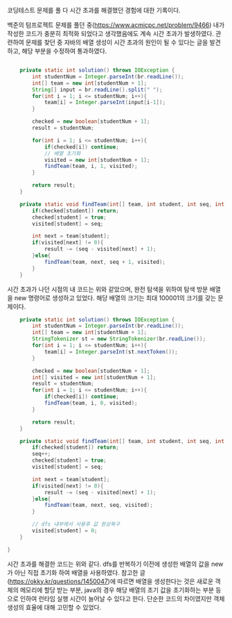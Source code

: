 코딩테스트 문제를 풀 다 시간 초과를 해결했던 경험에 대한 기록이다. 

백준의 텀프로젝트 문제를 풀던 중(https://www.acmicpc.net/problem/9466)
내가 작성한 코드가 충분히 최적화 되었다고 생각했음에도 계속 시간 초과가 발생하였다.
관련하여 문제를 찾던 중 자바의 배열 생성이 시간 초과의 원인이 될 수 있다는 글을 발견하고, 해당 부분을 수정하여 통과하였다.

```java

    private static int solution() throws IOException {
        int studentNum = Integer.parseInt(br.readLine());
        int[] team = new int[studentNum + 1];
        String[] input = br.readLine().split(" ");
        for(int i = 1; i <= studentNum; i++){
            team[i] = Integer.parseInt(input[i-1]);
        }

        checked = new boolean[studentNum + 1];
        result = studentNum;

        for(int i = 1; i <= studentNum; i++){
            if(checked[i]) continue;
            // 배열 초기화
            visited = new int[studentNum + 1];
            findTeam(team, i, 1, visited);
        }

        return result;
    }

    private static void findTeam(int[] team, int student, int seq, int[] visited){
        if(checked[student]) return;
        checked[student] = true;
        visited[student] = seq;

        int next = team[student];
        if(visited[next] != 0){
            result -= (seq - visited[next] + 1);
        }else{
            findTeam(team, next, seq + 1, visited);
        }
    }

```

시간 초과가 나던 시점의 내 코드는 위와 같았으며,  완전 탐색을 위하여 탐색 방문 배열을 new 명령어로 생성하고 있었다. 해당 배열의 크기는 최대 100001의 크기를 갖는 문제이다. 

```java
    private static int solution() throws IOException {
        int studentNum = Integer.parseInt(br.readLine());
        int[] team = new int[studentNum + 1];
        StringTokenizer st = new StringTokenizer(br.readLine());
        for(int i = 1; i <= studentNum; i++){
            team[i] = Integer.parseInt(st.nextToken());
        }

        checked = new boolean[studentNum + 1];
        int[] visited = new int[studentNum + 1];
        result = studentNum;
        for(int i = 1; i <= studentNum; i++){
            if(checked[i]) continue;
            findTeam(team, i, 0, visited);
        }

        return result;
    }

    private static void findTeam(int[] team, int student, int seq, int[] visited){
        if(checked[student]) return;
        seq++;
        checked[student] = true;
        visited[student] = seq;

        int next = team[student];
        if(visited[next] != 0){
            result -= (seq - visited[next] + 1);
        }else{
            findTeam(team, next, seq, visited);
        }

		// dfs 내부에서 사용후 값 원상복구
        visited[student] = 0;
    }

}
```

시간 초과를 해결한 코드는 위와 같다. dfs를 반복하기 이전에 생성한 배열의 값을 new 가 아닌 직접 초기화 하여 배열을 사용하였다. 참고한 글(https://okky.kr/questions/1450047)에 따르면 배열을 생성한다는 것은 새로운 객체의 메모리에 할당 받는 부분, java의 경우 해당 배열의 초기 값을  초기화하는 부분 등으로 인하여 런타임 실행 시간이 늘어날 수 있다고 한다. 단순한 코드의 차이였지만 객체 생성의 효율에 대해 고민할 수 있었다.